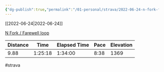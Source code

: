 ```yaml
---
{"dg-publish":true,"permalink":"/01-personal/strava/2022-06-24-n-fork-farewell-loop/"}
---
```



[[2022-06-24\|2022-06-24]]

[N Fork / Farewell loop](https://www.strava.com/activities/7362331624)

| Distance | Time    | Elapsed Time | Pace | Elevation |
| -------- | ------- | ------------ | ---- | --------- |
| 9.88     | 1:25:18 | 1:34:00      | 8:38 | 1369      |




#strava
